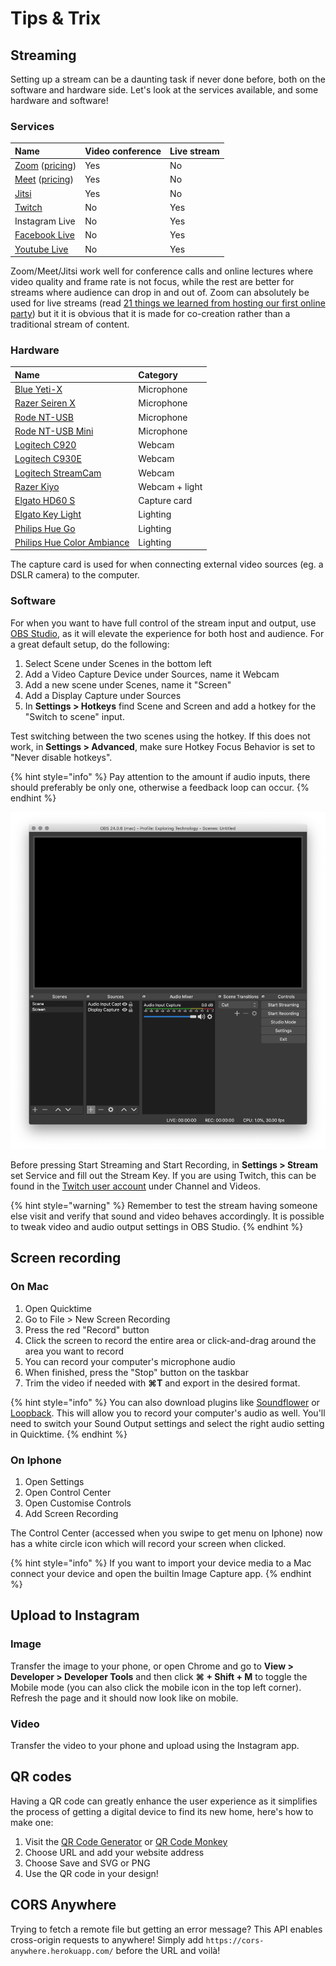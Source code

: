 # Tips & Trix

## Streaming

Setting up a stream can be a daunting task if never done before, both on the software and hardware side. Let's look at the services available, and some hardware and software!

### Services

| Name | Video conference | Live stream |
| :--- | :--- | :--- |
| [Zoom](https://zoom.us/) \([pricing](https://zoom.us/pricing)\) | Yes | No |
| [Meet](https://meet.google.com/?authuser=1) \([pricing](https://gsuite.google.com/pricing.html)\) | Yes | No |
| [Jitsi](https://jitsi.org/) | Yes | No |
| [Twitch](https://www.twitch.tv/) | No | Yes |
| Instagram Live | No  | Yes |
| [Facebook Live](https://www.facebook.com/facebookmedia/solutions/facebook-live) | No | Yes |
| [Youtube Live](https://studio.youtube.com/) | No | Yes |

Zoom/Meet/Jitsi work well for conference calls and online lectures where video quality and frame rate is not focus, while the rest are better for streams where audience can drop in and out of. Zoom can absolutely be used for live streams \(read [21 things we learned from hosting our first online party](https://tedcooke.blog/2020/04/13/21-things-we-learned-from-hosting-our-first-online-party/)\) but it it is obvious that it is made for co-creation rather than a traditional stream of content.

### Hardware

| Name | Category |
| :--- | :--- |
| [Blue Yeti-X](https://www.bluedesigns.com/products/yeti-x) | Microphone |
| [Razer Seiren X](https://www.razer.com/gaming-audio/razer-seiren-x) | Microphone |
| [Rode NT-USB](http://rode.com/microphones/nt-usb) | Microphone |
| [Rode NT-USB Mini](http://rode.com/microphones/nt-usb_mini) | Microphone |
| [Logitech C920](https://www.logitech.com/en-us/product/hd-pro-webcam-c920?crid=34) | Webcam |
| [Logitech C930E](https://www.logitech.com/en-us/product/c930e-webcam) | Webcam |
| [Logitech StreamCam](https://www.logitech.com/en-us/product/streamcam) | Webcam |
| [Razer Kiyo](https://www.razer.com/gaming-broadcaster/razer-kiyo) | Webcam + light |
| [Elgato HD60 S](https://www.elgato.com/en/gaming/game-capture-hd60-s) | Capture card |
| [Elgato Key Light](https://www.elgato.com/en/gaming/key-light) | Lighting |
| [Philips Hue Go](https://www2.meethue.com/sv-se/p/hue-white-och-color-ambiance-go-barbar-lampa-%28senaste-modell%29/7602031P7) | Lighting |
| [Philips Hue Color Ambiance](https://www2.meethue.com/sv-se/p/hue-white-och-color-ambiance-2-pack-e27/8718699673284) | Lighting |

The capture card is used for when connecting external video sources \(eg. a DSLR camera\) to the computer.

### Software

For when you want to have full control of the stream input and output, use [OBS Studio](https://obsproject.com/), as it will elevate the experience for both host and audience. For a great default setup, do the following:

1. Select Scene under Scenes in the bottom left
2. Add a Video Capture Device under Sources, name it Webcam
3. Add a new scene under Scenes, name it "Screen"
4. Add a Display Capture under Sources
5. In **Settings &gt; Hotkeys** find Scene and Screen and add a hotkey for the "Switch to scene" input. 

Test switching between the two scenes using the hotkey. If this does not work, in **Settings &gt; Advanced**, make sure Hotkey Focus Behavior is set to "Never disable hotkeys".

{% hint style="info" %}
Pay attention to the amount if audio inputs, there should preferably be only one, otherwise a feedback loop can occur.
{% endhint %}

![](.gitbook/assets/obs-studio%20%281%29.png)

Before pressing Start Streaming and Start Recording, in **Settings &gt; Stream** set Service and fill out the Stream Key. If you are using Twitch, this can be found in the [Twitch user account](https://www.twitch.tv/settings/profile) under Channel and Videos.

{% hint style="warning" %}
Remember to test the stream having someone else visit and verify that sound and video behaves accordingly. It is possible to tweak video and audio output settings in OBS Studio.
{% endhint %}

## Screen recording

### On Mac

1. Open Quicktime
2. Go to File &gt; New Screen Recording
3. Press the red "Record" button
4. Click the screen to record the entire area or click-and-drag around the area you want to record
5. You can record your computer's microphone audio
6. When finished, press the "Stop" button on the taskbar
7. Trim the video if needed with **⌘T** and export in the desired format.

{% hint style="info" %}
You can also download plugins like [Soundflower](https://rogueamoeba.com/freebies/soundflower/) or [Loopback](https://rogueamoeba.com/loopback/). This will allow you to record your computer's audio as well. You'll need to switch your Sound Output settings and select the right audio setting in Quicktime.
{% endhint %}

### On Iphone

1. Open Settings
2. Open Control Center
3. Open Customise Controls
4. Add Screen Recording

The Control Center \(accessed when you swipe to get menu on Iphone\) now has a white circle icon which will record your screen when clicked.

{% hint style="info" %}
If you want to import your device media to a Mac connect your device and open the builtin Image Capture app. 
{% endhint %}

## Upload to Instagram

### Image

Transfer the image to your phone, or open Chrome and go to **View &gt; Developer &gt; Developer Tools** and then click **⌘ + Shift +  M** to toggle the Mobile mode \(you can also click the mobile icon in the top left corner\). Refresh the page and it should now look like on mobile.

### Video

Transfer the video to your phone and upload using the Instagram app.

## QR codes

Having a QR code can greatly enhance the user experience as it simplifies the process of getting a digital device to find its new home, here's how to make one:

1. Visit the [QR Code Generator](https://www.the-qrcode-generator.com/) or [QR Code Monkey](https://www.qrcode-monkey.com/)
2. Choose URL and add your website address
3. Choose Save and SVG or PNG
4. Use the QR code in your design!

## CORS Anywhere

Trying to fetch a remote file but getting an error message? This API enables cross-origin requests to anywhere! Simply add `https://cors-anywhere.herokuapp.com/` before the URL and voilà!

